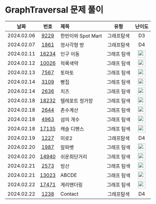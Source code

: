# GraphTraversal 문제 풀이

|    날짜    |                      번호                       | 제목                              |       유형       |                                       난이도                                       |
| :--------: | :---------------------------------------------: | :-------------------------------- | :--------------: | :--------------------------------------------------------------------------------: |
| 2024.02.06 | [9229](https://swexpertacademy.com/main/code/problem/problemDetail.do?contestProbId=AW8Wj7cqbY0DFAXN)  | 한빈이와 Spot Mart       		   |       그래프탐색        | D3  |
| 2024.02.07 | [1861](https://swexpertacademy.com/main/code/problem/problemDetail.do?contestProbId=AV5LtJYKDzsDFAXc)  | 정사각형 방 				   	   |       그래프탐색        | D4  |
| 2024.02.11 | [16234](https://www.acmicpc.net/problem/16234)  | 인구 이동                             |   그래프 탐색  | <img height="25px" width="25px" src="https://static.solved.ac/tier_small/12.svg"/>  |
| 2024.02.12 | [10026](https://www.acmicpc.net/problem/10026)  | 적록색약                              |   그래프 탐색  | <img height="25px" width="25px" src="https://static.solved.ac/tier_small/11.svg"/>  |
| 2024.02.13 | [7567](https://www.acmicpc.net/problem/7567)    | 토마토                              	|   그래프 탐색  | <img height="25px" width="25px" src="https://static.solved.ac/tier_small/11.svg"/>  |
| 2024.02.14 | [3109](https://www.acmicpc.net/problem/3109)    | 빵집	                                |   그래프 탐색  | <img height="25px" width="25px" src="https://static.solved.ac/tier_small/14.svg"/>  |
| 2024.02.14 | [2636](https://www.acmicpc.net/problem/2636)    | 치즈	                                |   그래프 탐색  | <img height="25px" width="25px" src="https://static.solved.ac/tier_small/12.svg"/>  |
| 2024.02.18 | [18232](https://www.acmicpc.net/problem/18232)  | 텔레포트 정거장	                        |   그래프 탐색  | <img height="25px" width="25px" src="https://static.solved.ac/tier_small/9.svg"/>   |
| 2024.02.18 | [2644](https://www.acmicpc.net/problem/2644)    | 촌수계산		                        |   그래프 탐색  | <img height="25px" width="25px" src="https://static.solved.ac/tier_small/9.svg"/>   |
| 2024.02.18 | [4963](https://www.acmicpc.net/problem/4963)    | 섬의 개수		                        |   그래프 탐색  | <img height="25px" width="25px" src="https://static.solved.ac/tier_small/9.svg"/>   |
| 2024.02.18 | [17135](https://www.acmicpc.net/problem/17135)  | 캐슬 디펜스		                    |   그래프 탐색  | <img height="25px" width="25px" src="https://static.solved.ac/tier_small/13.svg"/>   |
| 2024.02.19 | [1227](https://swexpertacademy.com/main/code/problem/problemDetail.do?contestProbId=AV14wL9KAGkCFAYD)  | 미로2 				   	   		|       그래프탐색        | D4  |
| 2024.02.20 | [1987](https://www.acmicpc.net/problem/1987)    | 알파벳			                    |   그래프 탐색  | <img height="25px" width="25px" src="https://static.solved.ac/tier_small/12.svg"/>   |
| 2024.02.20 | [14940](https://www.acmicpc.net/problem/14940)  | 쉬운최단거리		                    |   그래프 탐색  | <img height="25px" width="25px" src="https://static.solved.ac/tier_small/10.svg"/>   |
| 2024.02.21 | [2573](https://www.acmicpc.net/problem/2573)	   | 빙산				                    |   그래프 탐색  | <img height="25px" width="25px" src="https://static.solved.ac/tier_small/12.svg"/>   |
| 2024.02.21 | [13023](https://www.acmicpc.net/problem/13023)  | ABCDE			                    |   그래프 탐색  | <img height="25px" width="25px" src="https://static.solved.ac/tier_small/11.svg"/>   |
| 2024.02.22 | [17471](https://www.acmicpc.net/problem/17471)  | 게리맨더링			                    |   그래프 탐색  | <img height="25px" width="25px" src="https://static.solved.ac/tier_small/12.svg"/>   |
| 2024.02.22 | [1238](https://swexpertacademy.com/main/code/problem/problemDetail.do?contestProbId=AV15B1cKAKwCFAYD)  | Contact					   	   		|       그래프탐색        | D4  |

